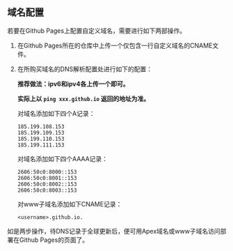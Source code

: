 ## 域名配置

若要在Github Pages上配置自定义域名，需要进行如下两部操作。

1. 在Github Pages所在的仓库中上传一个仅包含一行自定义域名的CNAME文件。

2. 在所购买域名的DNS解析配置处进行如下的配置：

   **推荐做法：ipv6和ipv4各上传一个即可。**

   **实际上以 `ping xxx.github.io` 返回的地址为准。**

   对域名添加如下四个A记录：

   ```
   185.199.108.153
   185.199.109.153
   185.199.110.153
   185.199.111.153
   ```

   对域名添加如下四个AAAA记录：

   ```
   2606:50c0:8000::153
   2606:50c0:8001::153
   2606:50c0:8002::153
   2606:50c0:8003::153
   ```

   对www子域名添加如下CNAME记录：

   ```
   <username>.github.io.
   ```

如是两步操作，待DNS记录于全球更新后，便可用Apex域名或www子域名访问部署在Github Pages的页面了。